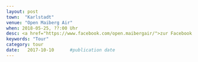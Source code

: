 ```yaml
---
layout: post
town:  "Karlstadt"
venue: "Open Maiberg Air"
when: 2018-05-25, ??:00 Uhr
desc: <a href="https://www.facebook.com/open.maibergair/">zur Facebook Seite</a>
keywords: "Tour"
category: tour
date:   2017-10-10 		#publication date
---
```

